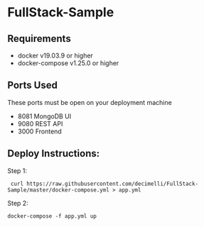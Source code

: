 # FullStack-Sample

## Requirements

- docker v19.03.9 or higher
- docker-compose v1.25.0 or higher

## Ports Used

These ports must be open on your deployment machine
- 8081 MongoDB UI
- 9080 REST API
- 3000 Frontend

## Deploy Instructions:
Step 1:
```
 curl https://raw.githubusercontent.com/decimelli/FullStack-Sample/master/docker-compose.yml > app.yml
```
Step 2:
```
docker-compose -f app.yml up
```
